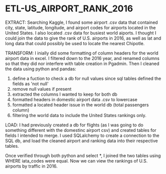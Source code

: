 # ETL-US_AIRPORT_RANK_2016

EXTRACT:
    Searching Kaggle, I found some airport .csv data that contained city, state, latitude, longitude, and airport codes for airports located in the United States. I also located .csv data for busiest world aiports. I thought I could join the data to give the rank of U.S. airports in 2016, as well as lat and long data that could possibly be used to locate the nearest Chipotle.

TRANSFORM:
    I inially did some formatting of column headers for the world airport data in excel. I filtered down to the 2016 year, and renamed columns so that they did nor interfere with table creation in Pgadmin. Then I cleaned the data using python and pandas:
    
1. define a fuction to check a db for null values since sql tables defined the fields as 'not null'
2. remove null values if present
3. extracted the columns I wanted to keep for both db
4. formatted headers in domestic airport data .csv to lowercase
5. formatted a located header issue in the world db (total passengers column)
6. filtering the world data to include the United States rankings only. 


LOAD:
    I had previously created a db for flights (as I was going to do something different with the domestinc airport csv) and 
    created tables for fields I intended to merge. I used SQLalchemy to create a connection to the SQL db, and load the cleaned airport and ranking data into their respective tables.
    
Once verified through both python and select *, I joined the two tables using WHERE iata_codes were equal. Now we can view the rankings of U.S. airports by traffic in 2016.